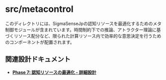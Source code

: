 # src/metacontrol

このディレクトリには、SigmaSenseJpの認知リソースを最適化するためのメタ制御モジュールが含まれています。時間制約下での推論、アトラクター理論に基づくリソース配分など、限られた計算リソース内で効率的な意思決定を行うためのコンポーネントが配置されます。

## 関連設計ドキュメント
- **[Phase 7: 認知リソースの最適化 - 詳細設計](../../doc/project-agi/detail-7.md)**
